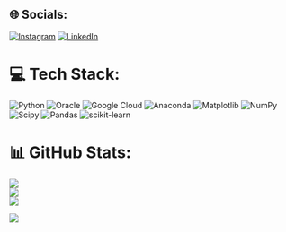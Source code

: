 
## 🌐 Socials:
[![Instagram](https://img.shields.io/badge/Instagram-%23E4405F.svg?logo=Instagram&logoColor=white)](https://instagram.com/insomnia_1109) [![LinkedIn](https://img.shields.io/badge/LinkedIn-%230077B5.svg?logo=linkedin&logoColor=white)](www.linkedin.com/in/jiaqi-ricky-gu) 

# 💻 Tech Stack:
![Python](https://img.shields.io/badge/python-3670A0?style=for-the-badge&logo=python&logoColor=ffdd54) ![Oracle](https://img.shields.io/badge/Oracle-F80000?style=for-the-badge&logo=oracle&logoColor=white) ![Google Cloud](https://img.shields.io/badge/GoogleCloud-%234285F4.svg?style=for-the-badge&logo=google-cloud&logoColor=white) ![Anaconda](https://img.shields.io/badge/Anaconda-%2344A833.svg?style=for-the-badge&logo=anaconda&logoColor=white) ![Matplotlib](https://img.shields.io/badge/Matplotlib-%23ffffff.svg?style=for-the-badge&logo=Matplotlib&logoColor=black) ![NumPy](https://img.shields.io/badge/numpy-%23013243.svg?style=for-the-badge&logo=numpy&logoColor=white) ![Scipy](https://img.shields.io/badge/SciPy-%230C55A5.svg?style=for-the-badge&logo=scipy&logoColor=%white) ![Pandas](https://img.shields.io/badge/pandas-%23150458.svg?style=for-the-badge&logo=pandas&logoColor=white) ![scikit-learn](https://img.shields.io/badge/scikit--learn-%23F7931E.svg?style=for-the-badge&logo=scikit-learn&logoColor=white)
# 📊 GitHub Stats:
![](https://github-readme-stats.vercel.app/api?username=jg1109&theme=swift&hide_border=false&include_all_commits=false&count_private=false)<br/>
![](https://github-readme-streak-stats.herokuapp.com/?user=jg1109&theme=swift&hide_border=false)<br/>
![](https://github-readme-stats.vercel.app/api/top-langs/?username=jg1109&theme=swift&hide_border=false&include_all_commits=false&count_private=false&layout=compact)

[![](https://visitcount.itsvg.in/api?id=jg1109&icon=0&color=0)](https://visitcount.itsvg.in)

<!-- Proudly created with GPRM ( https://gprm.itsvg.in ) -->
